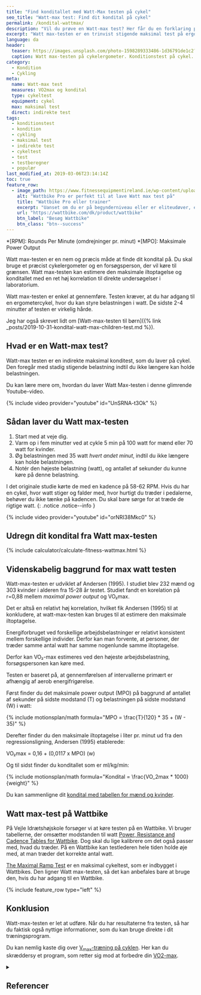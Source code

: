 ```yaml
---
title: "Find konditallet med Watt-Max testen på cykel"
seo_title: "Watt-max test: Find dit kondital på cykel"
permalink: /kondital-wattmax/
description: "Vil du prøve en Watt-max test? Her får du en forklaring på, hvordan du kan bruge max watt testen til at lave en konditionstest på cykel."
excerpt: "Watt max-testen er en trinvist stigende maksimal test på ergometercykel. Watt-max-testen kan bruges til at estimere din maksimale iltoptagelse og dit kondital - eller du kan bruge Watt-max-testen som et præstationsmål i sig selv."
language: da
header:
  teaser: https://images.unsplash.com/photo-1598289333486-1d36791de1c2?ixlib=rb-1.2.1&ixid=MnwxMjA3fDB8MHxwaG90by1wYWdlfHx8fGVufDB8fHx8&auto=format&fit=crop&h=300&w=400&q=10
  caption: Watt max-testen på cykelergometer. Konditionstest på cykel.
category:
  - Kondition
  - Cykling
meta:
  name: Watt-max test
  measures: VO2max og kondital
  type: cykeltest
  equipment: cykel
  max: maksimal test
  direct: indirekte test
tags:
  - konditionstest
  - kondition
  - cykling
  - maksimal test
  - indirekte test
  - cykeltest
  - test
  - testberegner
  - populær
last_modified_at: 2019-03-06T23:14:14Z
toc: true
feature_row:
  - image_path: https://www.fitnessequipmentireland.ie/wp-content/uploads/2020/06/Copy-of-Copy-of-Untitled-700-x-700-px-13.png
    alt: "Wattbike Pro er perfekt til at lave Watt max test på"
    title: "Wattbike Pro eller trainer"
    excerpt: "Uanset om du er på begynderniveau eller er eliteudøver, er Wattbike Pro og Trainer en rigtig god indendørs cykel til din vintertræning."
    url: "https://wattbike.com/dk/product/wattbike"
    btn_label: "Besøg Wattbike"
    btn_class: "btn--success"
---
```


*[RPM]: Rounds Per Minute (omdrejninger pr. minut)
*[MPO]: Maksimale Power Output

Watt max-testen er en nem og præcis måde at finde dit kondital på. Du skal bruge et præcist cykelergometer og en forsøgsperson, der vil køre til grænsen. Watt max-testen kan estimere den maksimale iltoptagelse og konditallet med en ret høj korrelation til direkte undersøgelser i laboratorium.

Watt max-testen er enkel at gennemføre. Testen kræver, at du har adgang til en ergometercykel, hvor du kan styre belastningen i watt. De sidste 2-4 minutter af testen er virkelig hårde.

Jeg har også skrevet lidt om [Watt-max-testen til børn]({% link _posts/2019-10-31-kondital-watt-max-children-test.md %}).

## Hvad er en Watt-max test?

Watt-max testen er en indirekte maksimal konditest, som du laver på cykel. Den foregår med stadig stigende belastning indtil du ikke længere kan holde belastningen.

Du kan lære mere om, hvordan du laver Watt Max-testen i denne glimrende Youtube-video.

{% include video provider="youtube" id="UnSRNA-t3Ok" %}

## Sådan laver du Watt max-testen

1. Start med at veje dig.
2. Varm op i fem minutter ved at cykle 5 min på 100 watt for mænd eller 70 watt for kvinder.
3. Øg belastningen med 35 watt _hvert andet minut_, indtil du ikke længere kan holde belastningen.
4. Notér den højeste belastning (watt), og antallet af sekunder du kunne køre på denne belastning.

I det originale studie kørte de med en kadence på 58-62 RPM. Hvis du har en cykel, hvor watt stiger og falder med, hvor hurtigt du træder i pedalerne, behøver du ikke tænke på kadencen. Du skal bare sørge for at træde de rigtige watt.
{: .notice .notice--info }

{% include video provider="youtube" id="orNRI38Mkc0" %}

## Udregn dit kondital fra Watt max-testen

{% include calculator/calculate-fitness-wattmax.html %}

## Videnskabelig baggrund for max watt testen

Watt-max-testen er udviklet af Andersen (1995). I studiet blev 232 mænd og 303 kvinder i alderen fra 15-28 år testet. Studiet fandt en korelation på r=0,88 mellem _maximal power output_ og VO₂max.

Det er altså en relativt høj korrelation, hvilket fik Andersen (1995) til at konkludere, at watt-max-testen kan bruges til at estimere den maksimale iltoptagelse.

Energiforbruget ved forskellige arbejdsbelastninger er relativt konsistent mellem forskellige individer. Derfor kan man forvente, at personer, der træder samme antal watt har samme nogenlunde samme iltoptagelse.

Derfor kan VO₂-max estimeres ved den højeste arbejdsbelastning, forsøgspersonen kan køre med.

Testen er baseret på, at gennemførelsen af intervallerne primært er afhængig af aerob energifrigørelse.

Først finder du det maksimale power output (MPO) på baggrund af antallet af sekunder på sidste modstand (T) og belastningen på sidste modstand (W) i watt:

{% include motionsplan/math formula="MPO = \frac{T}{120} * 35 + (W - 35)" %}

Derefter finder du den maksimale iltoptagelse i liter pr. minut ud fra den regressionsligning, Andersen (1995) etablerede:

VO₂max = 0,16 + (0,0117 x MPO) (w)

Og til sidst finder du konditallet som er ml/kg/min:

{% include motionsplan/math formula="Kondital = \frac{VO_2max * 1000}{weight}" %}

Du kan sammenligne dit [kondital med tabellen for mænd og kvinder](/kondital/).

## Watt max-test på Wattbike

På Vejle Idrætshøjskole forsøger vi at køre testen på en Wattbike. Vi bruger tabellerne, der omsætter modstanden til watt [Power, Resistance and Cadence Tables for Wattbike](https://support.wattbike.com/hc/da/articles/115001881825-Power-Resistance-and-Cadence-Tables). Dog skal du lige kalibrere om det også passer med, hvad du træder. På en Wattbike kan testlederen hele tiden holde øje med, at man træder det korrekte antal watt.

[The Maximal Ramp Test](https://wattbike.com/dk/performance-tests/the-maximal-ramp-test) er en maksimal cykeltest, som er indbygget i Wattbikes. Den ligner Watt max-testen, så det kan anbefales bare at bruge den, hvis du har adgang til en Wattbike.

{% include feature_row type="left" %}

## Konklusion

Watt-max-testen er let at udføre. Når du har resultaterne fra testen, så har du faktisk også nyttige informationer, som du kan bruge direkte i dit træningsprogram.

Du kan nemlig kaste dig over [V<sub>max</sub>-træning på cyklen](/vmax-cykling/). Her kan du skræddersy et program, som retter sig mod at forbedre din [VO2-max](/maksimale-iltoptagelse-vo2max/).

<details markdown="1" class="references">
  <summary><h2 class="references">Referencer</h2></summary>

- Andersen, L. B. 1995. “A Maximal Cycle Exercise Protocol to Predict Maximal Oxygen Uptake”. Scandinavian Journal of Medicine & Science in Sports 5 (3): 143–46. <https://doi.org/10.1111/j.1600-0838.1995.tb00027.x>.
</details>
